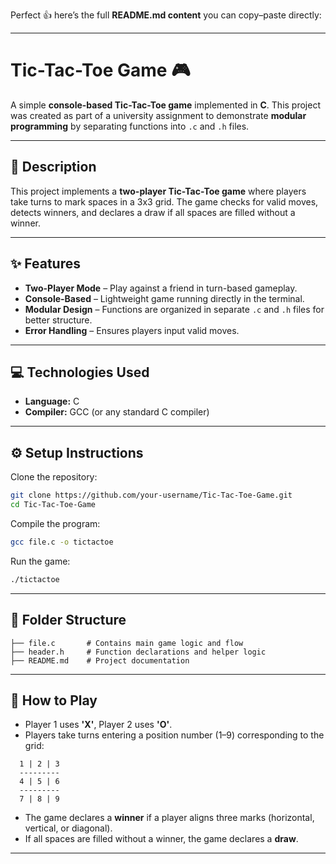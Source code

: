 Perfect 👍 here’s the full **README.md content** you can copy–paste directly:

---

# Tic-Tac-Toe Game 🎮

A simple **console-based Tic-Tac-Toe game** implemented in **C**.
This project was created as part of a university assignment to demonstrate **modular programming** by separating functions into `.c` and `.h` files.

---

## 📖 Description

This project implements a **two-player Tic-Tac-Toe game** where players take turns to mark spaces in a 3x3 grid. The game checks for valid moves, detects winners, and declares a draw if all spaces are filled without a winner.

---

## ✨ Features

* **Two-Player Mode** – Play against a friend in turn-based gameplay.
* **Console-Based** – Lightweight game running directly in the terminal.
* **Modular Design** – Functions are organized in separate `.c` and `.h` files for better structure.
* **Error Handling** – Ensures players input valid moves.

---

## 💻 Technologies Used

* **Language:** C
* **Compiler:** GCC (or any standard C compiler)

---

## ⚙️ Setup Instructions

Clone the repository:

```bash
git clone https://github.com/your-username/Tic-Tac-Toe-Game.git
cd Tic-Tac-Toe-Game
```

Compile the program:

```bash
gcc file.c -o tictactoe
```

Run the game:

```bash
./tictactoe
```

---

## 📂 Folder Structure

```
├── file.c       # Contains main game logic and flow
├── header.h     # Function declarations and helper logic
├── README.md    # Project documentation
```

---

## 🎲 How to Play

* Player 1 uses **'X'**, Player 2 uses **'O'**.
* Players take turns entering a position number (1–9) corresponding to the grid:

```
  1 | 2 | 3
  ---------
  4 | 5 | 6
  ---------
  7 | 8 | 9
```

* The game declares a **winner** if a player aligns three marks (horizontal, vertical, or diagonal).
* If all spaces are filled without a winner, the game declares a **draw**.

---




